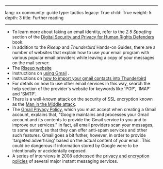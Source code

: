 

---

lang: xx
community: guide
type: tactics
legacy: True
child: True
weight: 5
depth: 3
title: Further reading

---

- To learn more about faking an email identity, refer to the *2.5 Spoofing* section of the [Digital Security and Privacy for Human Rights Defenders](http://www.frontlinedefenders.org/esecman) book. 
- In addition to the *Riseup* and *Thunderbird* Hands-on Guides, there are a number of websites that explain how to use your email program with various popular email providers while leaving a copy of your messages on the mail server:
 - The [Riseup website](https://help.riseup.net/en/email/clients)
 - Instructions on [using Gmail](https://mail.google.com/support/bin/topic.py?topic=12769) .
 - Instructions on  [how to import your gmail contacts into Thunderbird](http://email.about.com/od/mozillathunderbirdtips/qt/et_gmail_addr.htm) 
 - For details on how to use other email services in this way, search the help section of the provider's website for keywords like 'POP', 'IMAP' and 'SMTP'.
- There is a well-known attack on the security of SSL encryption known as the  [Man in the Middle attack](https://secure.wikimedia.org/wikipedia/en/wiki/Man-in-the-middle_attack).
- The [Gmail Privacy Policy](https://www.google.com/intl/en/privacy/privacy-policy.html), which you must accept when creating a Gmail account, explains that, &quot;Google maintains and processes your Gmail account and its contents to provide the Gmail service to you and to improve our services.&quot; In fact, all email providers scan your messages, to some extent, so that they can offer anti-spam services and other such features. Gmail goes a bit futher, however, in order to provide 'targeted advertising' based on the actual content of your email. This could be dangerous if information stored by Google were to be intentionally or accidentally exposed.
- A series of interviews in 2008 addressed the  [privacy and encryption policies](http://news.cnet.com/8301-13578_3-9962106-38.html) of several major instant messaging services. 


